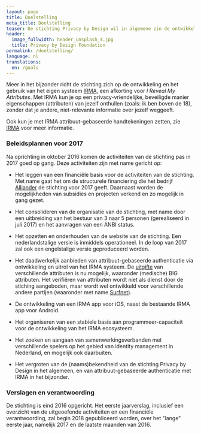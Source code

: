 ```yaml
---
layout: page
title: Doelstelling
meta_title: Doelstelling
teaser: De stichting Privacy by Design wil in algemene zin de ontwikkeling en het gebruik van open, privacy-vriendelijke en goed-beveiligde ICT bevorderen.
header:
  image_fullwidth: header_unsplash_4.jpg
  title: Privacy by Design Foundation
permalink: /doelstelling/
language: nl
translations:
  en: /goals
---
```


Meer in het bijzonder richt de stichting zich op de ontwikkeling en
het gebruik van het eigen systeem [IRMA](/irma), een afkorting voor *I
Reveal My Attributes*.  Met IRMA kun je op een privacy-vriendelijke,
beveiligde manier eigenschappen (attributen) van jezelf onthullen
(zoals: ik ben boven de 18), zonder dat je andere, niet-relevante
informatie over jezelf weggeeft.

Ook kun je met IRMA attribuut-gebaseerde handtekeningen zetten,
zie [IRMA](/irma-uitleg) voor meer informatie.

### Beleidsplannen voor 2017

Na oprichting in oktober 2016 komen de activiteiten van de stichting
pas in 2017 goed op gang. Deze activiteiten zijn met name gericht op:

* Het leggen van een financiële basis voor de activiteiten van de
  stichting. Met name gaat het om de structurele financiering die het
  bedrijf [Alliander](https://www.alliander.com/nl) de stichting voor
  2017 geeft. Daarnaast worden de mogelijkheden van subsidies en
  projecten verkend en zo mogelijk in gang gezet.

* Het consolideren van de organisatie van de stichting, met name door
  een uitbreiding van het bestuur van 3 naar 5 personen (gerealiseerd
  in juli 2017) en het aanvragen van een ANBI status.

* Het opzetten en onderhouden van de website van de stichting. Een
  nederlandstalige versie is inmiddels operationeel. In de loop van
  2017 zal ook een engelstalige versie geproduceerd worden.

* Het daadwerkelijk aanbieden van attribuut-gebaseerde authenticatie
  via ontwikkeling en uitrol van het IRMA systeem. De
  [uitgifte](/uitgifte) van verschillende attributen is nu mogelijk,
  waaronder (medische) BIG attributen. Het verifiëren van attributen
  wordt niet als dienst door de stiching aangeboden, maar wordt wel
  ontwikkeld voor verschillende andere partijen (waaronder met name
  [Surfnet](https://www.surfnet.nl)).

* De ontwikkeling van een IRMA app voor iOS, naast de bestaande IRMA
  app voor Android.

* Het organiseren van een stabiele basis aan programmeer-capaciteit
  voor de ontwikkeling van het IRMA ecosysteem.

* Het zoeken en aangaan van samenwerkingsverbanden met verschillende
  spelers op het gebied van identity management in Nederland, en
  mogelijk ook daarbuiten.

* Het vergroten van de (naams)bekendheid van de stichting Privacy by
  Design in het algemeen, en van attribuut-gebaseerde authenticatie
  met IRMA in het bijzonder.

### Verslagen en verantwoording

De stichting is eind 2016 opgericht. Het eerste jaarverslag, inclusief
een overzicht van de uitgeoefende activiteiten en een financiële
verantwoording, zal begin 2018 gepubliceerd worden, over het "lange"
eerste jaar, namelijk 2017 en de laatste maanden van 2016.
